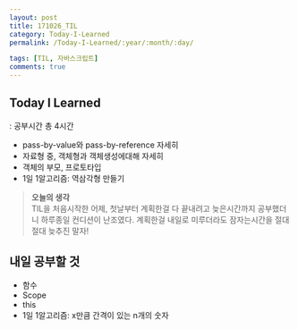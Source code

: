 ```yaml
---
layout: post
title: 171026_TIL
category: Today-I-Learned
permalink: /Today-I-Learned/:year/:month/:day/

tags: [TIL, 자바스크립트]
comments: true
---
```

## **Today I Learned**
: 공부시간 총 4시간
* pass-by-value와 pass-by-reference 자세히
* 자료형 중, 객체형과 객체생성에대해 자세히
* 객체의 부모, 프로토타입
* 1일 1알고리즘: 역삼각형 만들기

>**오늘의 생각**  
TIL을 처음시작한 어제, 첫날부터 계획한걸 다 끝내려고 늦은시간까지 공부했더니 하루종일 컨디션이 난조였다. 계획한걸 내일로 미루더라도 잠자는시간을 절대 절대 늦추진 말자!

## **내일 공부할 것**
* 함수
* Scope
* this
* 1일 1알고리즘: x만큼 간격이 있는 n개의 숫자